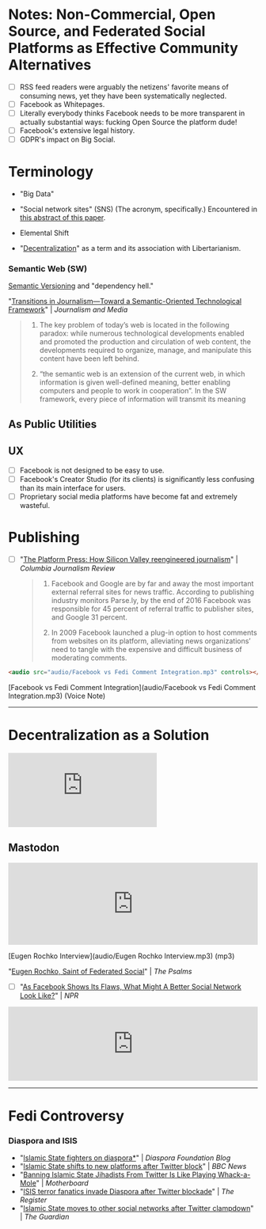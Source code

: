 # Notes: Non-Commercial, Open Source, and Federated Social Platforms as Effective Community Alternatives 

- [ ] RSS feed readers were arguably the netizens' favorite means of consuming news, yet they have been systematically neglected.
- [ ] Facebook as Whitepages.
- [ ] Literally everybody thinks Facebook needs to be more transparent in actually substantial ways: fucking Open Source the platform dude!
- [ ] Facebook's extensive legal history. 
- [ ] GDPR's impact on Big Social.

# Terminology

- "Big Data"

- "Social network sites" (SNS) (The acronym, specifically.) Encountered in [this abstract of this paper](https://aisel.aisnet.org/ecis2012/177/).
- Elemental Shift
- "[Decentralization](https://www.wikiwand.com/en/Decentralization)" as a term and its association with Libertarianism.



### Semantic Web (SW)

[Semantic Versioning](https://semver.org/) and "dependency hell."

"[Transitions in Journalism—Toward a Semantic-Oriented Technological Framework](https://doi.org/10.3390/journalmedia1010001)" | *Journalism and Media*

> 1. The key problem of today’s web is located in the following paradox: while numerous technological developments enabled and promoted the production and circulation of web content, the developments required to organize, manage, and manipulate this content have been left behind.
>
> 2. “the semantic web is an extension of the current web, in which information is given well-defined meaning, better enabling computers and people to work in cooperation”.
>    In the SW framework, every piece of information will transmit its meaning

## As Public Utilities

## UX

- [ ] Facebook is not designed to be easy to use.
- [ ] Facebook's Creator Studio (for its clients) is significantly less confusing than its main interface for users.
- [ ] Proprietary social media platforms have become fat and extremely wasteful.

# Publishing

- [ ] "[The Platform Press: How Silicon Valley reengineered journalism](https://www.cjr.org/tow_center_reports/platform-press-how-silicon-valley-reengineered-journalism.php)" | *Columbia Journalism Review*

  > 1. Facebook and Google are by far and away the most important external referral sites for news traffic. According to publishing industry monitors Parse.ly, by the end of 2016 Facebook was responsible for 45 percent of referral traffic to publisher sites, and Google 31 percent. 
  >
  > 2. In 2009 Facebook launched a plug-in option to host comments from websites on its platform, alleviating news organizations’ need to tangle with the expensive and difficult business of moderating comments.

```html
<audio src="audio/Facebook vs Fedi Comment Integration.mp3" controls></audio>
```

[Facebook vs Fedi Comment Integration](audio/Facebook vs Fedi Comment Integration.mp3) (Voice Note)



***

# Decentralization as a Solution

<iframe width="auto" height="auto" src="https://www.youtube.com/embed/skMTdSEaCtA?controls=0" frameborder="0" allow="accelerometer; autoplay; clipboard-write; encrypted-media; gyroscope; picture-in-picture" allowfullscreen></iframe>



## Mastodon

<iframe width="100%" height="166" scrolling="no" frameborder="no" allow="autoplay" src="https://w.soundcloud.com/player/?url=https%3A//api.soundcloud.com/tracks/316187852&color=%2300006b&auto_play=false&hide_related=false&show_comments=true&show_user=true&show_reposts=false&show_teaser=true"></iframe>

[Eugen Rochko Interview](audio/Eugen Rochko Interview.mp3) (mp3)

"[Eugen Rochko, Saint of Federated Social](https://bilge.world/eugen-rochko-interview)" | *The Psalms*

- [ ] "[As Facebook Shows Its Flaws, What Might A Better Social Network Look Like?](https://www.npr.org/sections/thetwo-way/2018/05/01/607361849/as-facebook-shows-its-flaws-what-might-a-better-social-network-look-like)" | *NPR* 

<iframe src="https://www.npr.org/player/embed/607361849/607381812" width="100%" height="auto" frameborder="0" scrolling="no" title="NPR embedded audio player"></iframe>

***

# Fedi Controversy

### Diaspora and ISIS

* "[Islamic State fighters on diaspora*](https://blog.diasporafoundation.org/4-islamic-state-fighters-on-diaspora)" | *Diaspora Foundation Blog*
* "[Islamic State shifts to new platforms after Twitter block](https://www.bbc.com/news/world-middle-east-28843350)" | *BBC News*
* "[Banning Islamic State Jihadists From Twitter Is Like Playing Whack-a-Mole](https://www.vice.com/en/article/z4mzbj/isis-twitter-whack-a-mole)" | *Motherboard*
* "[ISIS terror fanatics invade Diaspora after Twitter blockade](https://www.theregister.com/2014/08/22/isis_terrorists_iaspora_social_network/)" | *The Register*
* "[Islamic State moves to other social networks after Twitter clampdown](https://www.theguardian.com/technology/2014/aug/21/islamic-state-isis-social-media-diaspora-twitter-clampdown)" | *The Guardian*